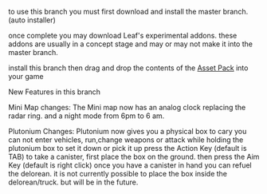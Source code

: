 to use this branch you must first download and install the master branch. (auto installer)

once complete you may download Leaf's experimental addons. these addons are usually in a concept stage and may or may not make it into the master branch.

install this branch then drag and drop the contents of the [Asset Pack](https://www.dropbox.com/scl/fo/wii1iojh0ymguuqmaeldv/AODjpADVUemnvH8uw5YYwAY?rlkey=dbh9n5p1uldr78u1tsz6okauq&st=1t34dr75&dl=1) into your game


New Features in this branch

Mini Map changes:
The Mini map now has an analog clock replacing the radar ring. and a night mode from 6pm to 6 am.

Plutonium Changes:
Plutonium now gives you a physical box to cary 
you can not enter vehicles, run,change weapons or attack while holding the plutonium box
to set it down or pick it up press the Action Key (default is TAB)
to take a canister, first place the box on the ground. then press the Aim Key (default is right click)
once you have a canister in hand you can refuel the delorean. 
it is not currently possible to place the box inside the delorean/truck. but will be in the future.

